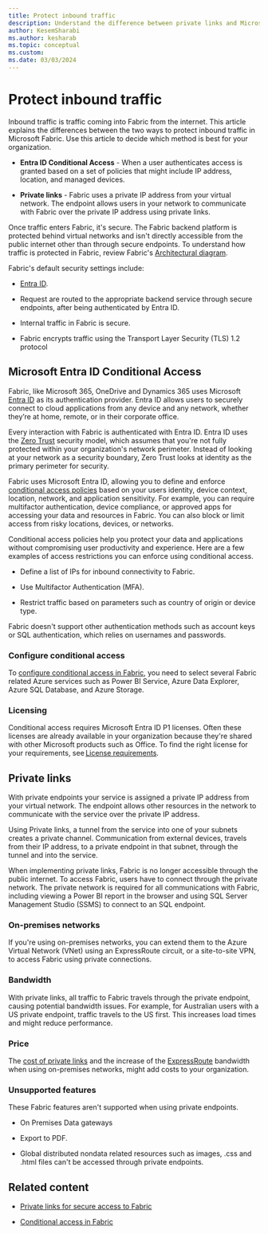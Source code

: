 ```yaml
---
title: Protect inbound traffic
description: Understand the difference between private links and Microsoft Entra Conditional and decide which is best for your organization.
author: KesemSharabi
ms.author: kesharab
ms.topic: conceptual
ms.custom:
ms.date: 03/03/2024
---
```


# Protect inbound traffic

Inbound traffic is traffic coming into Fabric from the internet. This article explains the differences between the two ways to protect inbound traffic in Microsoft Fabric. Use this article to decide which method is best for your organization.

* **Entra ID Conditional Access** - When a user authenticates access is granted based on a set of policies that might include IP address, location, and managed devices.

* **Private links** - Fabric uses a private IP address from your virtual network. The endpoint allows users in your network to communicate with Fabric over the private IP address using private links.

Once traffic enters Fabric, it's secure. The Fabric backend platform is protected behind virtual networks and isn't directly accessible from the public internet other than through secure endpoints. To understand how traffic is protected in Fabric, review Fabric's [Architectural diagram](security-fundamentals.md#architectural-diagram).

Fabric's default security settings include:

* [Entra ID](/entra/fundamentals/whatis).

* Request are routed to the appropriate backend service through secure endpoints, after being authenticated by Entra ID.

* Internal traffic in Fabric is secure.

* Fabric encrypts traffic using the Transport Layer Security (TLS) 1.2 protocol

## Microsoft Entra ID Conditional Access

Fabric, like Microsoft 365, OneDrive and Dynamics 365 uses Microsoft [Entra ID](/entra/fundamentals/whatis) as its authentication provider. Entra ID allows users to securely connect to cloud applications from any device and any network, whether they’re at home, remote, or in their corporate office.

Every interaction with Fabric is authenticated with Entra ID. Entra ID uses the [Zero Trust](/azure/security/fundamentals/zero-trust) security model, which assumes that you're not fully protected within your organization's network perimeter. Instead of looking at your network as a security boundary, Zero Trust looks at identity as the primary perimeter for security.

Fabric uses Microsoft Entra ID, allowing you to define and enforce [conditional access policies](/entra/identity/conditional-access/overview) based on your users identity, device context, location, network, and application sensitivity. For example, you can require multifactor authentication, device compliance, or approved apps for accessing your data and resources in Fabric. You can also block or limit access from risky locations, devices, or networks.

Conditional access policies help you protect your data and applications without compromising user productivity and experience. Here are a few examples of access restrictions you can enforce using conditional access.

* Define a list of IPs for inbound connectivity to Fabric.

* Use Multifactor Authentication (MFA).

* Restrict traffic based on parameters such as country of origin or device type.

Fabric doesn't support other authentication methods such as account keys or SQL authentication, which relies on usernames and passwords.

### Configure conditional access

To [configure conditional access in Fabric](security-conditional-access.md#configure-conditional-access-for-fabric), you need to select several Fabric related Azure services such as Power BI Service, Azure Data Explorer, Azure SQL Database, and Azure Storage.

### Licensing

Conditional access requires Microsoft Entra ID P1 licenses. Often these licenses are already available in your organization because they're shared with other Microsoft products such as Office. To find the right license for your requirements, see [License requirements](/entra/identity/conditional-access/overview#license-requirements).

## Private links

With private endpoints your service is assigned a private IP address from your virtual network. The endpoint allows other resources in the network to communicate with the service over the private IP address.

Using Private links, a tunnel from the service into one of your subnets creates a private channel. Communication from external devices, travels from their IP address, to a private endpoint in that subnet, through the tunnel and into the service.

When implementing private links, Fabric is no longer accessible through the public internet. To access Fabric, users have to connect through the private network. The private network is required for all communications with Fabric, including viewing a Power BI report in the browser and using SQL Server Management Studio (SSMS) to connect to an SQL endpoint.

### On-premises networks

If you're using on-premises networks, you can extend them to the Azure Virtual Network (VNet) using an ExpressRoute circuit, or a site-to-site VPN, to access Fabric using private connections.

### Bandwidth

With private links, all traffic to Fabric travels through the private endpoint, causing potential bandwidth issues. For example, for Australian users with a US private endpoint, traffic travels to the US first. This increases load times and might reduce performance.

### Price

The [cost of private links](https://azure.microsoft.com/pricing/details/private-link/) and the increase of the [ExpressRoute](/azure/expressroute/expressroute-introduction) bandwidth when using on-premises networks, might add costs to your organization.

### Unsupported features

These Fabric features aren't supported when using private endpoints.

* On Premises Data gateways

* Export to PDF.

* Global distributed nondata related resources such as images, .css  and .html files can't be accessed through private endpoints.

## Related content

* [Private links for secure access to Fabric](security-private-links-overview.md)

* [Conditional access in Fabric](security-conditional-access.md)
